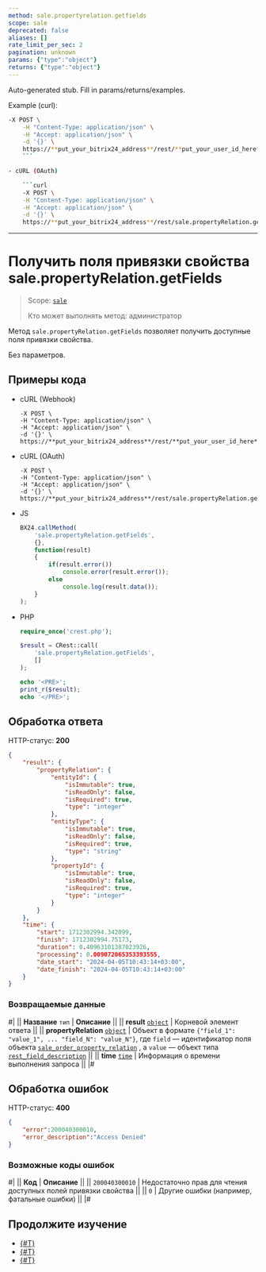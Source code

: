 ```yaml
---
method: sale.propertyrelation.getfields
scope: sale
deprecated: false
aliases: []
rate_limit_per_sec: 2
pagination: unknown
params: {"type":"object"}
returns: {"type":"object"}
---
```


Auto-generated stub. Fill in params/returns/examples.

Example (curl):

```bash
-X POST \
    -H "Content-Type: application/json" \
    -H "Accept: application/json" \
    -d '{}' \
    https://**put_your_bitrix24_address**/rest/**put_your_user_id_here**/**put_your_webbhook_here**/sale.propertyRelation.getFields
    ```

- cURL (OAuth)

    ```curl
    -X POST \
    -H "Content-Type: application/json" \
    -H "Accept: application/json" \
    -d '{}' \
    https://**put_your_bitrix24_address**/rest/sale.propertyRelation.getFields
```

---

# Получить поля привязки свойства sale.propertyRelation.getFields

> Scope: [`sale`](../../scopes/permissions.md)
>
> Кто может выполнять метод: администратор

Метод `sale.propertyRelation.getFields` позволяет получить доступные поля привязки свойства. 

Без параметров.

## Примеры кода





- cURL (Webhook)

    ```curl
    -X POST \
    -H "Content-Type: application/json" \
    -H "Accept: application/json" \
    -d '{}' \
    https://**put_your_bitrix24_address**/rest/**put_your_user_id_here**/**put_your_webbhook_here**/sale.propertyRelation.getFields
    ```

- cURL (OAuth)

    ```curl
    -X POST \
    -H "Content-Type: application/json" \
    -H "Accept: application/json" \
    -d '{}' \
    https://**put_your_bitrix24_address**/rest/sale.propertyRelation.getFields
    ```

- JS

    ```js
    BX24.callMethod(
        'sale.propertyRelation.getFields',
        {},
        function(result)
        {
            if(result.error())
                console.error(result.error());
            else
                console.log(result.data());
        }
    );
    ```

- PHP

    ```php
    require_once('crest.php');

    $result = CRest::call(
        'sale.propertyRelation.getFields',
        []
    );

    echo '<PRE>';
    print_r($result);
    echo '</PRE>';
    ```



## Обработка ответа

HTTP-статус: **200**

```json
{
    "result": {
        "propertyRelation": {
            "entityId": {
                "isImmutable": true,
                "isReadOnly": false,
                "isRequired": true,
                "type": "integer"
            },
            "entityType": {
                "isImmutable": true,
                "isReadOnly": false,
                "isRequired": true,
                "type": "string"
            },
            "propertyId": {
                "isImmutable": true,
                "isReadOnly": false,
                "isRequired": true,
                "type": "integer"
            }
        }
    },
    "time": {
        "start": 1712302994.342099,
        "finish": 1712302994.75173,
        "duration": 0.40963101387023926,
        "processing": 0.009072065353393555,
        "date_start": "2024-04-05T10:43:14+03:00",
        "date_finish": "2024-04-05T10:43:14+03:00"
    }
}
```

### Возвращаемые данные

#|
|| **Название**
`тип` | **Описание** ||
|| **result**
[`object`](../../data-types.md) | Корневой элемент ответа ||
|| **propertyRelation**
[`object`](../../data-types.md) | Объект в формате `{"field_1": "value_1", ... "field_N": "value_N"}`, где `field` — идентификатор поля объекта [`sale_order_property_relation`](../data-types.md) , а `value` — объект типа [`rest_field_description`](../data-types.md) ||
|| **time**
[`time`](../../data-types.md) | Информация о времени выполнения запроса ||
|#

## Обработка ошибок

HTTP-статус: **400**

```json
{
    "error":200040300010,
    "error_description":"Access Denied"
}
```



### Возможные коды ошибок

#|
|| **Код** | **Описание** ||
|| `200040300010` | Недостаточно прав для чтения доступных полей привязки свойства ||
|| `0` | Другие ошибки (например, фатальные ошибки) ||
|#



## Продолжите изучение 

- [{#T}](./sale-property-relation-add.md)
- [{#T}](./sale-property-relation-list.md)
- [{#T}](./sale-property-relation-delete-by-filter.md)
